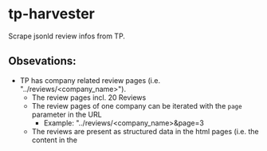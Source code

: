 # tp-harvester
Scrape jsonld review infos from TP.

## Obsevations:
 * TP has company related review pages (i.e. "../reviews/<company_name>").
   * The review pages incl. 20 Reviews
   * The review pages of one company can be iterated with the `page` parameter in the URL
     * Example: "../reviews/<company_name>&page=3
   * The reviews are present as structured data in the html pages (i.e. the content in the <script type="application/ld+json"> Tag in the header.)
 * All company pages are listed in the sitemap pages (used to support for search indexer (e.g. google))
   * Example: Sitemap: https://sitemaps.<tp_url>/index_en-us.xml
   * Lists for all available languages exist
   * Each company review page URL info incl. the date of the last modification
 * Langages (incl. language_ids) can be crawled from the start page

## Idea
 * To get all reviews for one language:
   * get all company review page URLs
   * for each company review page URL
     * crawl structured reviews from start page
     * try next page, until the next page does not exist: 404 Error
     * Persist all reviews
   * use `sort=recency` parameter to not load reviews multiple times.

## Limitations
 * robots.txt does not allow to scrape (especially `*sort=recency`)
 * page limit
   * Sending to many requests per minute:
     * only 9 pages per company review page could be loaded
   * general blocking of the harvester is not seen yet.
 * sometimes Error 500 occurs (no rule found yet)

## Implementation
 * The harvester loads initially all available company review urls for all languages from the pagemaps when started from command line
   * this takes around 5 minutes
   * The urls are loaded on disk (currently unpacked, ~45MB)
   * the pagemap data is stored by default here: `sitemap_infos` (i.e. relative path)
 * A request per minute limitation is used. (60 requests per minute. Set hard coded [here](https://github.dev/ottowg/tp-harvester/blob/main/tp_harvester.md))
 * Friendly crawling is default. Please add mail adress and institutional url.
 * Testing:
   * To test the functionality you can limit the number of different company review pages and the number of sub pages to load for each company review page
     * `limit`, `max_pages_by_company`

### Persistance
 * The reviews are loaded in a tar.gz file for each language.
 * It is not tested how big the file will be for each language.

## Example usage to load portuguise data
 * python tp_harvester.py "your/data/path" pt-pt "your mail address" "your url" --limit 10 --max_pages_by_company 2

## Example language overview (2024-07-18)

| lang_id   | lang           |   n_companies |
|:----------|:---------------|--------------:|
| da-dk     | Danmark        |        105851 |
| de-at     | Österreich     |        106512 |
| de-ch     | Schweiz        |        106512 |
| de-de     | Deutschland    |        106512 |
| en-au     | Australia      |        610810 |
| en-ca     | Canada         |        610810 |
| en-gb     | United Kingdom |        613287 |
| en-ie     | Ireland        |        610810 |
| en-nz     | New Zealand    |        610810 |
| en-us     | United States  |        613566 |
| es-es     | España         |         64466 |
| fi-fi     | Suomi          |          6386 |
| fr-be     | Belgique       |         97596 |
| fr-fr     | France         |         97596 |
| it-it     | Italia         |         71536 |
| ja-jp     | 日本           |          3856 |
| nb-no     | Norge          |          6660 |
| nl-nl     | Nederland      |         78924 |
| pl-pl     | Polska         |         20441 |
| pt-br     | Brasil         |         26135 |
| pt-pt     | Portugal       |         26135 |
| sv-se     | Sverige        |         33422 |

## Installation
 * clone the repo
 * install python >=3.9
 * install requirements from `requirements.txt`

## Test run
 * language_id de-de
 * 1000 company page urls (randomly chosen)
 * 5767 sub pages
   * 60.478 Reviews
 * ~2h runtime
 * => 115340 Reviews from 1000 companies
 * Not all possible sub pages for each company are loaded (limitations above (403 errors))
 * `python tp_harvester.py /data_ssds/disk01/ottowg/trustpilot de-de <mail> <harvester_url> --limit 1000`

## Data Hints:
 * Some company review pages has disambiguation subpages: 
   * Example: "https://de.trustpilot.com/review/bigbustours.com/miami"
   * They are treated as separate company review pages

## Known Errors
 * [ ] Not fixed 403 issue
 * [ ] URLs could be company pages without review info: 
   * e.g. <https://de.trustpilot.com/review/www.puregym.com/location?sort=recency>
   * Solution: better filter for sitemapt URLs


## Optimizations:
 * Better handle locations  (e.g. <https://de.trustpilot.com/review/www.imocarwash.com/location/wiesbaden>)
   * Each company can have multiple location. Reviews can be location specific.
   * Currently location is not handled
